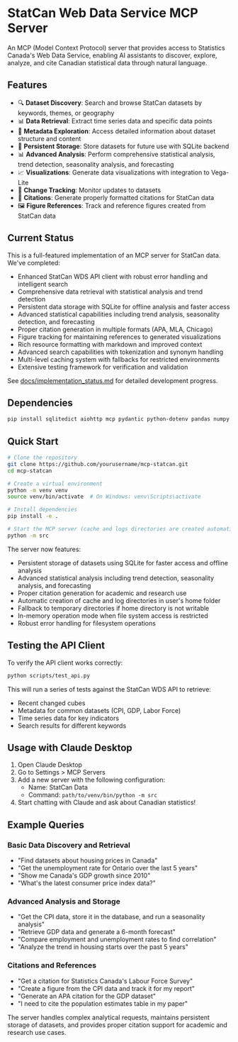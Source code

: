 # StatCan Web Data Service MCP Server

An MCP (Model Context Protocol) server that provides access to Statistics Canada's Web Data Service, enabling AI assistants to discover, explore, analyze, and cite Canadian statistical data through natural language.

## Features

- 🔍 **Dataset Discovery**: Search and browse StatCan datasets by keywords, themes, or geography
- 📊 **Data Retrieval**: Extract time series data and specific data points
- 📝 **Metadata Exploration**: Access detailed information about dataset structure and content
- 💾 **Persistent Storage**: Store datasets for future use with SQLite backend
- 📊 **Advanced Analysis**: Perform comprehensive statistical analysis, trend detection, seasonality analysis, and forecasting
- 📈 **Visualizations**: Generate data visualizations with integration to Vega-Lite
- 🔄 **Change Tracking**: Monitor updates to datasets
- 📑 **Citations**: Generate properly formatted citations for StatCan data
- 🖼️ **Figure References**: Track and reference figures created from StatCan data

## Current Status

This is a full-featured implementation of an MCP server for StatCan data. We've completed:

- Enhanced StatCan WDS API client with robust error handling and intelligent search
- Comprehensive data retrieval with statistical analysis and trend detection
- Persistent data storage with SQLite for offline analysis and faster access
- Advanced statistical capabilities including trend analysis, seasonality detection, and forecasting
- Proper citation generation in multiple formats (APA, MLA, Chicago)
- Figure tracking for maintaining references to generated visualizations
- Rich resource formatting with markdown and improved context
- Advanced search capabilities with tokenization and synonym handling
- Multi-level caching system with fallbacks for restricted environments
- Extensive testing framework for verification and validation

See [docs/implementation_status.md](docs/implementation_status.md) for detailed development progress.

## Dependencies

```bash
pip install sqlitedict aiohttp mcp pydantic python-dotenv pandas numpy
```

## Quick Start

```bash
# Clone the repository
git clone https://github.com/yourusername/mcp-statcan.git
cd mcp-statcan

# Create a virtual environment
python -m venv venv
source venv/bin/activate  # On Windows: venv\Scripts\activate

# Install dependencies
pip install -e .

# Start the MCP server (cache and logs directories are created automatically)
python -m src
```

The server now features:
- Persistent storage of datasets using SQLite for faster access and offline analysis
- Advanced statistical analysis including trend detection, seasonality analysis, and forecasting
- Proper citation generation for academic and research use
- Automatic creation of cache and log directories in user's home folder
- Fallback to temporary directories if home directory is not writable
- In-memory operation mode when file system access is restricted
- Robust error handling for filesystem operations

## Testing the API Client

To verify the API client works correctly:

```bash
python scripts/test_api.py
```

This will run a series of tests against the StatCan WDS API to retrieve:
- Recent changed cubes
- Metadata for common datasets (CPI, GDP, Labor Force)
- Time series data for key indicators
- Search results for different keywords

## Usage with Claude Desktop

1. Open Claude Desktop
2. Go to Settings > MCP Servers
3. Add a new server with the following configuration:
   - Name: StatCan Data
   - Command: `path/to/venv/bin/python -m src`
4. Start chatting with Claude and ask about Canadian statistics!

## Example Queries

### Basic Data Discovery and Retrieval
- "Find datasets about housing prices in Canada"
- "Get the unemployment rate for Ontario over the last 5 years"
- "Show me Canada's GDP growth since 2010"
- "What's the latest consumer price index data?"

### Advanced Analysis and Storage
- "Get the CPI data, store it in the database, and run a seasonality analysis"
- "Retrieve GDP data and generate a 6-month forecast"
- "Compare employment and unemployment rates to find correlation"
- "Analyze the trend in housing starts over the past 5 years"

### Citations and References
- "Get a citation for Statistics Canada's Labour Force Survey"
- "Create a figure from the CPI data and track it for my report"
- "Generate an APA citation for the GDP dataset"
- "I need to cite the population estimates table in my paper"

The server handles complex analytical requests, maintains persistent storage of datasets, and provides proper citation support for academic and research use cases.